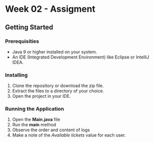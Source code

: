 # Week 02 - Assigment



## Getting Started

### Prerequisities

- Java 9 or higher installed on your system.
- An IDE (Integrated Development Environment) like Eclipse or IntelliJ IDEA.

### Installing

1. Clone the repository or download the zip file.
2. Extract the files to a directory of your choice.
3. Open the project in your IDE.

### Running the Application

1. Open the **Main.java** file
2. Run the **main** method
3. Observe the order and content of logs
4. Make a note of the _Available tickets_ value for each user.
